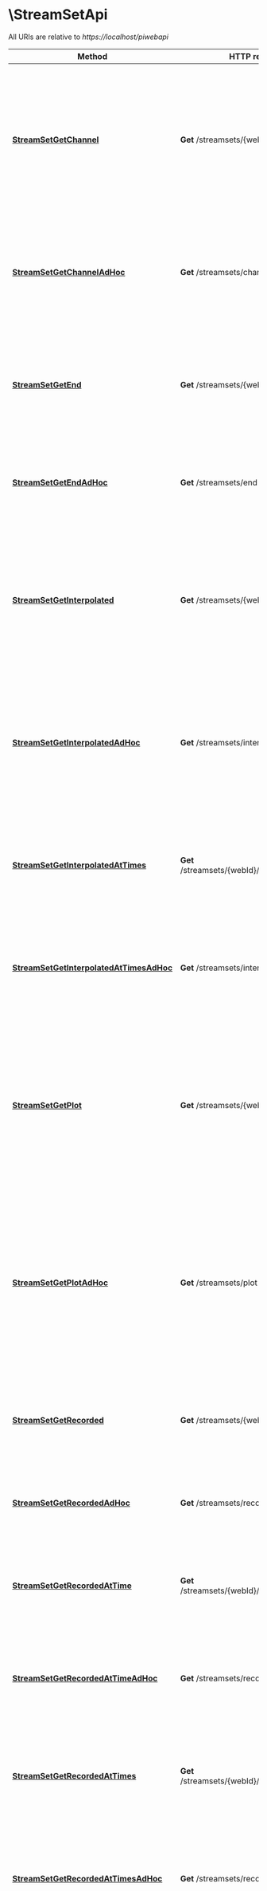 # \StreamSetApi

All URIs are relative to *https://localhost/piwebapi*

Method | HTTP request | Description
------------- | ------------- | -------------
[**StreamSetGetChannel**](StreamSetApi.md#StreamSetGetChannel) | **Get** /streamsets/{webId}/channel | Opens a channel that will send messages about any value changes for the attributes of an Element, Event Frame, or Attribute.
[**StreamSetGetChannelAdHoc**](StreamSetApi.md#StreamSetGetChannelAdHoc) | **Get** /streamsets/channel | Opens a channel that will send messages about any value changes for the specified streams.
[**StreamSetGetEnd**](StreamSetApi.md#StreamSetGetEnd) | **Get** /streamsets/{webId}/end | Returns End of stream values of the attributes for an Element, Event Frame or Attribute
[**StreamSetGetEndAdHoc**](StreamSetApi.md#StreamSetGetEndAdHoc) | **Get** /streamsets/end | Returns End Of Stream values for attributes of the specified streams
[**StreamSetGetInterpolated**](StreamSetApi.md#StreamSetGetInterpolated) | **Get** /streamsets/{webId}/interpolated | Returns interpolated values of attributes for an element, event frame or attribute over the specified time range at the specified sampling interval.
[**StreamSetGetInterpolatedAdHoc**](StreamSetApi.md#StreamSetGetInterpolatedAdHoc) | **Get** /streamsets/interpolated | Returns interpolated values of the specified streams over the specified time range at the specified sampling interval.
[**StreamSetGetInterpolatedAtTimes**](StreamSetApi.md#StreamSetGetInterpolatedAtTimes) | **Get** /streamsets/{webId}/interpolatedattimes | Returns interpolated values of attributes for an element, event frame or attribute at the specified times.
[**StreamSetGetInterpolatedAtTimesAdHoc**](StreamSetApi.md#StreamSetGetInterpolatedAtTimesAdHoc) | **Get** /streamsets/interpolatedattimes | Returns interpolated values of the specified streams at the specified times.
[**StreamSetGetPlot**](StreamSetApi.md#StreamSetGetPlot) | **Get** /streamsets/{webId}/plot | Returns values of attributes for an element, event frame or attribute over the specified time range suitable for plotting over the number of intervals (typically represents pixels).
[**StreamSetGetPlotAdHoc**](StreamSetApi.md#StreamSetGetPlotAdHoc) | **Get** /streamsets/plot | Returns values of attributes for the specified streams over the specified time range suitable for plotting over the number of intervals (typically represents pixels).
[**StreamSetGetRecorded**](StreamSetApi.md#StreamSetGetRecorded) | **Get** /streamsets/{webId}/recorded | Returns recorded values of the attributes for an element, event frame, or attribute.
[**StreamSetGetRecordedAdHoc**](StreamSetApi.md#StreamSetGetRecordedAdHoc) | **Get** /streamsets/recorded | Returns recorded values of the specified streams.
[**StreamSetGetRecordedAtTime**](StreamSetApi.md#StreamSetGetRecordedAtTime) | **Get** /streamsets/{webId}/recordedattime | Returns recorded values of the attributes for an element, event frame, or attribute.
[**StreamSetGetRecordedAtTimeAdHoc**](StreamSetApi.md#StreamSetGetRecordedAtTimeAdHoc) | **Get** /streamsets/recordedattime | Returns recorded values based on the passed time and retrieval mode.
[**StreamSetGetRecordedAtTimes**](StreamSetApi.md#StreamSetGetRecordedAtTimes) | **Get** /streamsets/{webId}/recordedattimes | Returns recorded values of attributes for an element, event frame or attribute at the specified times.
[**StreamSetGetRecordedAtTimesAdHoc**](StreamSetApi.md#StreamSetGetRecordedAtTimesAdHoc) | **Get** /streamsets/recordedattimes | Returns recorded values of the specified streams at the specified times.
[**StreamSetGetSummaries**](StreamSetApi.md#StreamSetGetSummaries) | **Get** /streamsets/{webId}/summary | Returns summary values of the attributes for an element, event frame or attribute.
[**StreamSetGetSummariesAdHoc**](StreamSetApi.md#StreamSetGetSummariesAdHoc) | **Get** /streamsets/summary | Returns summary values of the specified streams.
[**StreamSetGetValues**](StreamSetApi.md#StreamSetGetValues) | **Get** /streamsets/{webId}/value | Returns values of the attributes for an Element, Event Frame or Attribute at the specified time.
[**StreamSetGetValuesAdHoc**](StreamSetApi.md#StreamSetGetValuesAdHoc) | **Get** /streamsets/value | Returns values of the specified streams.
[**StreamSetUpdateValue**](StreamSetApi.md#StreamSetUpdateValue) | **Post** /streamsets/{webId}/value | Updates a single value for the specified streams.
[**StreamSetUpdateValueAdHoc**](StreamSetApi.md#StreamSetUpdateValueAdHoc) | **Post** /streamsets/value | Updates a single value for the specified streams.
[**StreamSetUpdateValues**](StreamSetApi.md#StreamSetUpdateValues) | **Post** /streamsets/{webId}/recorded | Updates multiple values for the specified streams.
[**StreamSetUpdateValuesAdHoc**](StreamSetApi.md#StreamSetUpdateValuesAdHoc) | **Post** /streamsets/recorded | Updates multiple values for the specified streams.


# **StreamSetGetChannel**
> StreamSetGetChannel(ctx, webId, optional)
Opens a channel that will send messages about any value changes for the attributes of an Element, Event Frame, or Attribute.

### Required Parameters

Name | Type | Description  | Notes
------------- | ------------- | ------------- | -------------
 **ctx** | **context.Context** | context for logging, tracing, authentication, etc.
  **webId** | **string**| The ID of an Element, Event Frame or Attribute, which is the base element or parent of all the stream attributes. | 
 **optional** | **map[string]interface{}** | optional parameters | nil if no parameters

### Optional Parameters
Optional parameters are passed through a map[string]interface{}.

Name | Type | Description  | Notes
------------- | ------------- | ------------- | -------------
 **webId** | **string**| The ID of an Element, Event Frame or Attribute, which is the base element or parent of all the stream attributes. | 
 **categoryName** | **string**| Specify that included attributes must have this category. The default is no category filter. | 
 **heartbeatRate** | **int32**| Specifies the maximum number of consecutive empty messages that can be elapsed with no new data updates from the PI System, after which the client receives an empty payload. It helps to check if the connection is still alive. Zero/negative values correspond to no heartbeat, and the default value is no heartbeat. | 
 **includeInitialValues** | **bool**| Specified if the channel should send a message with the current values of all the streams after the connection is opened. The default is &#39;false&#39;. | 
 **nameFilter** | **string**| The name query string used for filtering attributes. The default is no filter. | 
 **searchFullHierarchy** | **bool**| Specifies if the search should include attributes nested further than the immediate attributes of the searchRoot. The default is &#39;false&#39;. | 
 **showExcluded** | **bool**| Specified if the search should include attributes with the Excluded property set. The default is &#39;false&#39;. | 
 **showHidden** | **bool**| Specified if the search should include attributes with the Hidden property set. The default is &#39;false&#39;. | 
 **templateName** | **string**| Specify that included attributes must be members of this template. The default is no template filter. | 
 **webIdType** | **string**| Optional parameter. Used to specify the type of WebID. Useful for URL brevity and other special cases. Default is the value of the configuration item \&quot;WebIDType\&quot;. | 

### Return type

 (empty response body)

### Authorization

No authorization required

### HTTP request headers

 - **Content-Type**: Not defined
 - **Accept**: application/json, text/json, text/html, application/x-ms-application

[[Back to top]](#) [[Back to API list]](../README.md#documentation-for-api-endpoints) [[Back to Model list]](../README.md#documentation-for-models) [[Back to README]](../README.md)

# **StreamSetGetChannelAdHoc**
> StreamSetGetChannelAdHoc(ctx, webId, optional)
Opens a channel that will send messages about any value changes for the specified streams.

### Required Parameters

Name | Type | Description  | Notes
------------- | ------------- | ------------- | -------------
 **ctx** | **context.Context** | context for logging, tracing, authentication, etc.
  **webId** | [**[]string**](string.md)| The ID of a stream. Multiple streams may be specified with multiple instances of the parameter. | 
 **optional** | **map[string]interface{}** | optional parameters | nil if no parameters

### Optional Parameters
Optional parameters are passed through a map[string]interface{}.

Name | Type | Description  | Notes
------------- | ------------- | ------------- | -------------
 **webId** | [**[]string**](string.md)| The ID of a stream. Multiple streams may be specified with multiple instances of the parameter. | 
 **heartbeatRate** | **int32**| Specifies the maximum number of consecutive empty messages that can be elapsed with no new data updates from the PI System, after which the client receives an empty payload. It helps to check if the connection is still alive. Zero/negative values correspond to no heartbeat, and the default value is no heartbeat. | 
 **includeInitialValues** | **bool**| Specified if the channel should send a message with the current values of all the streams after the connection is opened. The default is &#39;false&#39;. | 
 **webIdType** | **string**| Optional parameter. Used to specify the type of WebID. Useful for URL brevity and other special cases. Default is the value of the configuration item \&quot;WebIDType\&quot;. | 

### Return type

 (empty response body)

### Authorization

No authorization required

### HTTP request headers

 - **Content-Type**: Not defined
 - **Accept**: application/json, text/json, text/html, application/x-ms-application

[[Back to top]](#) [[Back to API list]](../README.md#documentation-for-api-endpoints) [[Back to Model list]](../README.md#documentation-for-models) [[Back to README]](../README.md)

# **StreamSetGetEnd**
> ItemsStreamValue StreamSetGetEnd(ctx, webId, optional)
Returns End of stream values of the attributes for an Element, Event Frame or Attribute

Any time series value in the response that contains an 'Errors' property indicates PI Web API encountered a handled error during the transfer of the response stream.

### Required Parameters

Name | Type | Description  | Notes
------------- | ------------- | ------------- | -------------
 **ctx** | **context.Context** | context for logging, tracing, authentication, etc.
  **webId** | **string**| The ID of an Element, Event Frame or Attribute, which is the base element or parent of all the stream attributes. | 
 **optional** | **map[string]interface{}** | optional parameters | nil if no parameters

### Optional Parameters
Optional parameters are passed through a map[string]interface{}.

Name | Type | Description  | Notes
------------- | ------------- | ------------- | -------------
 **webId** | **string**| The ID of an Element, Event Frame or Attribute, which is the base element or parent of all the stream attributes. | 
 **categoryName** | **string**| Specify that included attributes must have this category. The default is no category filter. | 
 **nameFilter** | **string**| The name query string used for filtering attributes. The default is no filter. | 
 **searchFullHierarchy** | **bool**| Specifies if the search should include attributes nested further than the immediate attributes of the searchRoot. The default is &#39;false&#39;. | 
 **selectedFields** | **string**| List of fields to be returned in the response, separated by semicolons (;). If this parameter is not specified, all available fields will be returned. | 
 **showExcluded** | **bool**| Specified if the search should include attributes with the Excluded property set. The default is &#39;false&#39;. | 
 **showHidden** | **bool**| Specified if the search should include attributes with the Hidden property set. The default is &#39;false&#39;. | 
 **sortField** | **string**| The field or property of the object used to sort the returned collection. For better performance, by default no sorting is applied. &#39;Name&#39; is the only supported field by which to sort. | 
 **sortOrder** | **string**| The order that the returned collection is sorted. The default is &#39;Ascending&#39; | 
 **templateName** | **string**| Specify that included attributes must be members of this template. The default is no template filter. | 
 **webIdType** | **string**| Optional parameter. Used to specify the type of WebID. Useful for URL brevity and other special cases. Default is the value of the configuration item \&quot;WebIDType\&quot;. | 

### Return type

[**ItemsStreamValue**](Items[StreamValue].md)

### Authorization

No authorization required

### HTTP request headers

 - **Content-Type**: Not defined
 - **Accept**: application/json, text/json, text/html, application/x-ms-application

[[Back to top]](#) [[Back to API list]](../README.md#documentation-for-api-endpoints) [[Back to Model list]](../README.md#documentation-for-models) [[Back to README]](../README.md)

# **StreamSetGetEndAdHoc**
> ItemsStreamValues StreamSetGetEndAdHoc(ctx, webId, optional)
Returns End Of Stream values for attributes of the specified streams

Any time series value in the response that contains an 'Errors' property indicates PI Web API encountered a handled error during the transfer of the response stream.

### Required Parameters

Name | Type | Description  | Notes
------------- | ------------- | ------------- | -------------
 **ctx** | **context.Context** | context for logging, tracing, authentication, etc.
  **webId** | [**[]string**](string.md)| The ID of a stream. Multiple streams may be specified with multiple instances of the parameter. | 
 **optional** | **map[string]interface{}** | optional parameters | nil if no parameters

### Optional Parameters
Optional parameters are passed through a map[string]interface{}.

Name | Type | Description  | Notes
------------- | ------------- | ------------- | -------------
 **webId** | [**[]string**](string.md)| The ID of a stream. Multiple streams may be specified with multiple instances of the parameter. | 
 **selectedFields** | **string**| List of fields to be returned in the response, separated by semicolons (;). If this parameter is not specified, all available fields will be returned. | 
 **sortField** | **string**| The field or property of the object used to sort the returned collection. For better performance, by default no sorting is applied. &#39;Name&#39; is the only supported field by which to sort. | 
 **sortOrder** | **string**| The order that the returned collection is sorted. The default is &#39;Ascending&#39; | 
 **webIdType** | **string**| Optional parameter. Used to specify the type of WebID. Useful for URL brevity and other special cases. Default is the value of the configuration item \&quot;WebIDType\&quot;. | 

### Return type

[**ItemsStreamValues**](Items[StreamValues].md)

### Authorization

No authorization required

### HTTP request headers

 - **Content-Type**: Not defined
 - **Accept**: application/json, text/json, text/html, application/x-ms-application

[[Back to top]](#) [[Back to API list]](../README.md#documentation-for-api-endpoints) [[Back to Model list]](../README.md#documentation-for-models) [[Back to README]](../README.md)

# **StreamSetGetInterpolated**
> ItemsStreamValues StreamSetGetInterpolated(ctx, webId, optional)
Returns interpolated values of attributes for an element, event frame or attribute over the specified time range at the specified sampling interval.

Any time series value in the response that contains an 'Errors' property indicates PI Web API encountered a handled error during the transfer of the response stream.

### Required Parameters

Name | Type | Description  | Notes
------------- | ------------- | ------------- | -------------
 **ctx** | **context.Context** | context for logging, tracing, authentication, etc.
  **webId** | **string**| The ID of an element, event frame or attribute, which is the base element or parent of all the stream attributes. | 
 **optional** | **map[string]interface{}** | optional parameters | nil if no parameters

### Optional Parameters
Optional parameters are passed through a map[string]interface{}.

Name | Type | Description  | Notes
------------- | ------------- | ------------- | -------------
 **webId** | **string**| The ID of an element, event frame or attribute, which is the base element or parent of all the stream attributes. | 
 **categoryName** | **string**| Specify that included attributes must have this category. The default is no category filter. | 
 **endTime** | **string**| An optional end time. The default is &#39;*&#39; for element attributes and points. For event frame attributes, the default is the event frame&#39;s end time, or &#39;*&#39; if that is not set. Note that if endTime is earlier than startTime, the resulting values will be in time-descending order. | 
 **filterExpression** | **string**| An optional string containing a filter expression. Expression variables are relative to the data point. Use &#39;.&#39; to reference the containing attribute. If the attribute does not support filtering, the filter will be ignored. The default is no filtering. | 
 **includeFilteredValues** | **bool**| Specify &#39;true&#39; to indicate that values which fail the filter criteria are present in the returned data at the times where they occurred with a value set to a &#39;Filtered&#39; enumeration value with bad status. Repeated consecutive failures are omitted. | 
 **interval** | **string**| The sampling interval, in AFTimeSpan format. | 
 **nameFilter** | **string**| The name query string used for filtering attributes. The default is no filter. | 
 **searchFullHierarchy** | **bool**| Specifies if the search should include attributes nested further than the immediate attributes of the searchRoot. The default is &#39;false&#39;. | 
 **selectedFields** | **string**| List of fields to be returned in the response, separated by semicolons (;). If this parameter is not specified, all available fields will be returned. | 
 **showExcluded** | **bool**| Specified if the search should include attributes with the Excluded property set. The default is &#39;false&#39;. | 
 **showHidden** | **bool**| Specified if the search should include attributes with the Hidden property set. The default is &#39;false&#39;. | 
 **sortField** | **string**| The field or property of the object used to sort the returned collection. For better performance, by default no sorting is applied. &#39;Name&#39; is the only supported field by which to sort. | 
 **sortOrder** | **string**| The order that the returned collection is sorted. The default is &#39;Ascending&#39;. | 
 **startTime** | **string**| An optional start time. The default is &#39;*-1d&#39; for element attributes and points. For event frame attributes, the default is the event frame&#39;s start time, or &#39;*-1d&#39; if that is not set. | 
 **syncTime** | **string**| An optional start time anchor, in AFTime format. When specified, interpolated data retrieval will use the sync time as the origin for calculating the interval times. | 
 **syncTimeBoundaryType** | **string**| An optional string specifying the boundary type to use when applying a syncTime. The allowed values are &#39;Inside&#39; and &#39;Outside&#39;. The default is &#39;Inside&#39;. | 
 **templateName** | **string**| Specify that included attributes must be members of this template. The default is no template filter. | 
 **timeZone** | **string**| The time zone in which the time string will be interpreted. This parameter will be ignored if a time zone is specified in the time string. If no time zone is specified in either places, the PI Web API server time zone will be used. | 
 **webIdType** | **string**| Optional parameter. Used to specify the type of WebID. Useful for URL brevity and other special cases. Default is the value of the configuration item \&quot;WebIDType\&quot;. | 

### Return type

[**ItemsStreamValues**](Items[StreamValues].md)

### Authorization

No authorization required

### HTTP request headers

 - **Content-Type**: Not defined
 - **Accept**: application/json, text/json, text/html, application/x-ms-application

[[Back to top]](#) [[Back to API list]](../README.md#documentation-for-api-endpoints) [[Back to Model list]](../README.md#documentation-for-models) [[Back to README]](../README.md)

# **StreamSetGetInterpolatedAdHoc**
> ItemsStreamValues StreamSetGetInterpolatedAdHoc(ctx, webId, optional)
Returns interpolated values of the specified streams over the specified time range at the specified sampling interval.

Any time series value in the response that contains an 'Errors' property indicates PI Web API encountered a handled error during the transfer of the response stream.

### Required Parameters

Name | Type | Description  | Notes
------------- | ------------- | ------------- | -------------
 **ctx** | **context.Context** | context for logging, tracing, authentication, etc.
  **webId** | [**[]string**](string.md)| The ID of a stream. Multiple streams may be specified with multiple instances of the parameter. | 
 **optional** | **map[string]interface{}** | optional parameters | nil if no parameters

### Optional Parameters
Optional parameters are passed through a map[string]interface{}.

Name | Type | Description  | Notes
------------- | ------------- | ------------- | -------------
 **webId** | [**[]string**](string.md)| The ID of a stream. Multiple streams may be specified with multiple instances of the parameter. | 
 **endTime** | **string**| An optional end time. The default is &#39;*&#39;. Note that if endTime is earlier than startTime, the resulting values will be in time-descending order. | 
 **filterExpression** | **string**| An optional string containing a filter expression. Expression variables are relative to the data point. Use &#39;.&#39; to reference the containing attribute. If the attribute does not support filtering, the filter will be ignored. The default is no filtering. | 
 **includeFilteredValues** | **bool**| Specify &#39;true&#39; to indicate that values which fail the filter criteria are present in the returned data at the times where they occurred with a value set to a &#39;Filtered&#39; enumeration value with bad status. Repeated consecutive failures are omitted. | 
 **interval** | **string**| The sampling interval, in AFTimeSpan format. | 
 **selectedFields** | **string**| List of fields to be returned in the response, separated by semicolons (;). If this parameter is not specified, all available fields will be returned. | 
 **sortField** | **string**| The field or property of the object used to sort the returned collection. For better performance, by default no sorting is applied. &#39;Name&#39; is the only supported field by which to sort. | 
 **sortOrder** | **string**| The order that the returned collection is sorted. The default is &#39;Ascending&#39; | 
 **startTime** | **string**| An optional start time. The default is &#39;*-1d&#39;. | 
 **syncTime** | **string**| An optional start time anchor, in AFTime format. When specified, interpolated data retrieval will use the sync time as the origin for calculating the interval times. | 
 **syncTimeBoundaryType** | **string**| An optional string specifying the boundary type to use when applying a syncTime. The allowed values are &#39;Inside&#39; and &#39;Outside&#39;. The default is &#39;Inside&#39;. | 
 **timeZone** | **string**| The time zone in which the time string will be interpreted. This parameter will be ignored if a time zone is specified in the time string. If no time zone is specified in either places, the PI Web API server time zone will be used. | 
 **webIdType** | **string**| Optional parameter. Used to specify the type of WebID. Useful for URL brevity and other special cases. Default is the value of the configuration item \&quot;WebIDType\&quot;. | 

### Return type

[**ItemsStreamValues**](Items[StreamValues].md)

### Authorization

No authorization required

### HTTP request headers

 - **Content-Type**: Not defined
 - **Accept**: application/json, text/json, text/html, application/x-ms-application

[[Back to top]](#) [[Back to API list]](../README.md#documentation-for-api-endpoints) [[Back to Model list]](../README.md#documentation-for-models) [[Back to README]](../README.md)

# **StreamSetGetInterpolatedAtTimes**
> ItemsStreamValues StreamSetGetInterpolatedAtTimes(ctx, webId, time, optional)
Returns interpolated values of attributes for an element, event frame or attribute at the specified times.

Any time series value in the response that contains an 'Errors' property indicates PI Web API encountered a handled error during the transfer of the response stream.

### Required Parameters

Name | Type | Description  | Notes
------------- | ------------- | ------------- | -------------
 **ctx** | **context.Context** | context for logging, tracing, authentication, etc.
  **webId** | **string**| The ID of an element, event frame or attribute, which is the base element or parent of all the stream attributes. | 
  **time** | [**[]string**](string.md)| The timestamp at which to retrieve a interpolated value. Multiple timestamps may be specified with multiple instances of the parameter. | 
 **optional** | **map[string]interface{}** | optional parameters | nil if no parameters

### Optional Parameters
Optional parameters are passed through a map[string]interface{}.

Name | Type | Description  | Notes
------------- | ------------- | ------------- | -------------
 **webId** | **string**| The ID of an element, event frame or attribute, which is the base element or parent of all the stream attributes. | 
 **time** | [**[]string**](string.md)| The timestamp at which to retrieve a interpolated value. Multiple timestamps may be specified with multiple instances of the parameter. | 
 **categoryName** | **string**| Specify that included attributes must have this category. The default is no category filter. | 
 **filterExpression** | **string**| An optional string containing a filter expression. Expression variables are relative to the data point. Use &#39;.&#39; to reference the containing attribute. If the attribute does not support filtering, the filter will be ignored. The default is no filtering. | 
 **includeFilteredValues** | **bool**| Specify &#39;true&#39; to indicate that values which fail the filter criteria are present in the returned data at the times where they occurred with a value set to a &#39;Filtered&#39; enumeration value with bad status. Repeated consecutive failures are omitted. | 
 **nameFilter** | **string**| The name query string used for filtering attributes. The default is no filter. | 
 **searchFullHierarchy** | **bool**| Specifies if the search should include attributes nested further than the immediate attributes of the searchRoot. The default is &#39;false&#39;. | 
 **selectedFields** | **string**| List of fields to be returned in the response, separated by semicolons (;). If this parameter is not specified, all available fields will be returned. | 
 **showExcluded** | **bool**| Specified if the search should include attributes with the Excluded property set. The default is &#39;false&#39;. | 
 **showHidden** | **bool**| Specified if the search should include attributes with the Hidden property set. The default is &#39;false&#39;. | 
 **sortOrder** | **string**| The order that the returned collection is sorted. The default is &#39;Ascending&#39;. | 
 **templateName** | **string**| Specify that included attributes must be members of this template. The default is no template filter. | 
 **timeZone** | **string**| The time zone in which the time string will be interpreted. This parameter will be ignored if a time zone is specified in the time string. If no time zone is specified in either places, the PI Web API server time zone will be used. | 
 **webIdType** | **string**| Optional parameter. Used to specify the type of WebID. Useful for URL brevity and other special cases. Default is the value of the configuration item \&quot;WebIDType\&quot;. | 

### Return type

[**ItemsStreamValues**](Items[StreamValues].md)

### Authorization

No authorization required

### HTTP request headers

 - **Content-Type**: Not defined
 - **Accept**: application/json, text/json, text/html, application/x-ms-application

[[Back to top]](#) [[Back to API list]](../README.md#documentation-for-api-endpoints) [[Back to Model list]](../README.md#documentation-for-models) [[Back to README]](../README.md)

# **StreamSetGetInterpolatedAtTimesAdHoc**
> ItemsStreamValues StreamSetGetInterpolatedAtTimesAdHoc(ctx, time, webId, optional)
Returns interpolated values of the specified streams at the specified times.

Any time series value in the response that contains an 'Errors' property indicates PI Web API encountered a handled error during the transfer of the response stream.

### Required Parameters

Name | Type | Description  | Notes
------------- | ------------- | ------------- | -------------
 **ctx** | **context.Context** | context for logging, tracing, authentication, etc.
  **time** | [**[]string**](string.md)| The timestamp at which to retrieve a interpolated value. Multiple timestamps may be specified with multiple instances of the parameter. | 
  **webId** | [**[]string**](string.md)| The ID of a stream. Multiple streams may be specified with multiple instances of the parameter. | 
 **optional** | **map[string]interface{}** | optional parameters | nil if no parameters

### Optional Parameters
Optional parameters are passed through a map[string]interface{}.

Name | Type | Description  | Notes
------------- | ------------- | ------------- | -------------
 **time** | [**[]string**](string.md)| The timestamp at which to retrieve a interpolated value. Multiple timestamps may be specified with multiple instances of the parameter. | 
 **webId** | [**[]string**](string.md)| The ID of a stream. Multiple streams may be specified with multiple instances of the parameter. | 
 **filterExpression** | **string**| An optional string containing a filter expression. Expression variables are relative to the data point. Use &#39;.&#39; to reference the containing attribute. If the attribute does not support filtering, the filter will be ignored. The default is no filtering. | 
 **includeFilteredValues** | **bool**| Specify &#39;true&#39; to indicate that values which fail the filter criteria are present in the returned data at the times where they occurred with a value set to a &#39;Filtered&#39; enumeration value with bad status. Repeated consecutive failures are omitted. | 
 **selectedFields** | **string**| List of fields to be returned in the response, separated by semicolons (;). If this parameter is not specified, all available fields will be returned. | 
 **sortOrder** | **string**| The order that the returned collection is sorted. The default is &#39;Ascending&#39;. | 
 **timeZone** | **string**| The time zone in which the time string will be interpreted. This parameter will be ignored if a time zone is specified in the time string. If no time zone is specified in either places, the PI Web API server time zone will be used. | 
 **webIdType** | **string**| Optional parameter. Used to specify the type of WebID. Useful for URL brevity and other special cases. Default is the value of the configuration item \&quot;WebIDType\&quot;. | 

### Return type

[**ItemsStreamValues**](Items[StreamValues].md)

### Authorization

No authorization required

### HTTP request headers

 - **Content-Type**: Not defined
 - **Accept**: application/json, text/json, text/html, application/x-ms-application

[[Back to top]](#) [[Back to API list]](../README.md#documentation-for-api-endpoints) [[Back to Model list]](../README.md#documentation-for-models) [[Back to README]](../README.md)

# **StreamSetGetPlot**
> ItemsStreamValues StreamSetGetPlot(ctx, webId, optional)
Returns values of attributes for an element, event frame or attribute over the specified time range suitable for plotting over the number of intervals (typically represents pixels).

For each interval, the data available is examined and significant values are returned. Each interval can produce up to 5 values if they are unique, the first value in the interval, the last value, the highest value, the lowest value and at most one exceptional point (bad status or digital state). Any time series value in the response that contains an 'Errors' property indicates PI Web API encountered a handled error during the transfer of the response stream.

### Required Parameters

Name | Type | Description  | Notes
------------- | ------------- | ------------- | -------------
 **ctx** | **context.Context** | context for logging, tracing, authentication, etc.
  **webId** | **string**| The ID of an element, event frame or attribute, which is the base element or parent of all the stream attributes. | 
 **optional** | **map[string]interface{}** | optional parameters | nil if no parameters

### Optional Parameters
Optional parameters are passed through a map[string]interface{}.

Name | Type | Description  | Notes
------------- | ------------- | ------------- | -------------
 **webId** | **string**| The ID of an element, event frame or attribute, which is the base element or parent of all the stream attributes. | 
 **categoryName** | **string**| Specify that included attributes must have this category. The default is no category filter. | 
 **endTime** | **string**| An optional end time. The default is &#39;*&#39; for element attributes and points. For event frame attributes, the default is the event frame&#39;s end time, or &#39;*&#39; if that is not set. Note that if endTime is earlier than startTime, the resulting values will be in time-descending order. | 
 **intervals** | **int32**| The number of intervals to plot over. Typically, this would be the number of horizontal pixels in the trend. The default is &#39;24&#39;. For each interval, the data available is examined and significant values are returned. Each interval can produce up to 5 values if they are unique, the first value in the interval, the last value, the highest value, the lowest value and at most one exceptional point (bad status or digital state). | 
 **nameFilter** | **string**| The name query string used for filtering attributes. The default is no filter. | 
 **searchFullHierarchy** | **bool**| Specifies if the search should include attributes nested further than the immediate attributes of the searchRoot. The default is &#39;false&#39;. | 
 **selectedFields** | **string**| List of fields to be returned in the response, separated by semicolons (;). If this parameter is not specified, all available fields will be returned. | 
 **showExcluded** | **bool**| Specified if the search should include attributes with the Excluded property set. The default is &#39;false&#39;. | 
 **showHidden** | **bool**| Specified if the search should include attributes with the Hidden property set. The default is &#39;false&#39;. | 
 **sortField** | **string**| The field or property of the object used to sort the returned collection. For better performance, by default no sorting is applied. &#39;Name&#39; is the only supported field by which to sort. | 
 **sortOrder** | **string**| The order that the returned collection is sorted. The default is &#39;Ascending&#39; | 
 **startTime** | **string**| An optional start time. The default is &#39;*-1d&#39; for element attributes and points. For event frame attributes, the default is the event frame&#39;s start time, or &#39;*-1d&#39; if that is not set. | 
 **templateName** | **string**| Specify that included attributes must be members of this template. The default is no template filter. | 
 **timeZone** | **string**| The time zone in which the time string will be interpreted. This parameter will be ignored if a time zone is specified in the time string. If no time zone is specified in either places, the PI Web API server time zone will be used. | 
 **webIdType** | **string**| Optional parameter. Used to specify the type of WebID. Useful for URL brevity and other special cases. Default is the value of the configuration item \&quot;WebIDType\&quot;. | 

### Return type

[**ItemsStreamValues**](Items[StreamValues].md)

### Authorization

No authorization required

### HTTP request headers

 - **Content-Type**: Not defined
 - **Accept**: application/json, text/json, text/html, application/x-ms-application

[[Back to top]](#) [[Back to API list]](../README.md#documentation-for-api-endpoints) [[Back to Model list]](../README.md#documentation-for-models) [[Back to README]](../README.md)

# **StreamSetGetPlotAdHoc**
> ItemsStreamValues StreamSetGetPlotAdHoc(ctx, webId, optional)
Returns values of attributes for the specified streams over the specified time range suitable for plotting over the number of intervals (typically represents pixels).

For each interval, the data available is examined and significant values are returned. Each interval can produce up to 5 values if they are unique, the first value in the interval, the last value, the highest value, the lowest value and at most one exceptional point (bad status or digital state). Any time series value in the response that contains an 'Errors' property indicates PI Web API encountered a handled error during the transfer of the response stream.

### Required Parameters

Name | Type | Description  | Notes
------------- | ------------- | ------------- | -------------
 **ctx** | **context.Context** | context for logging, tracing, authentication, etc.
  **webId** | [**[]string**](string.md)| The ID of a stream. Multiple streams may be specified with multiple instances of the parameter. | 
 **optional** | **map[string]interface{}** | optional parameters | nil if no parameters

### Optional Parameters
Optional parameters are passed through a map[string]interface{}.

Name | Type | Description  | Notes
------------- | ------------- | ------------- | -------------
 **webId** | [**[]string**](string.md)| The ID of a stream. Multiple streams may be specified with multiple instances of the parameter. | 
 **endTime** | **string**| An optional end time. The default is &#39;*&#39;. Note that if endTime is earlier than startTime, the resulting values will be in time-descending order. | 
 **intervals** | **int32**| The number of intervals to plot over. Typically, this would be the number of horizontal pixels in the trend. The default is &#39;24&#39;. For each interval, the data available is examined and significant values are returned. Each interval can produce up to 5 values if they are unique, the first value in the interval, the last value, the highest value, the lowest value and at most one exceptional point (bad status or digital state). | 
 **selectedFields** | **string**| List of fields to be returned in the response, separated by semicolons (;). If this parameter is not specified, all available fields will be returned. | 
 **sortField** | **string**| The field or property of the object used to sort the returned collection. For better performance, by default no sorting is applied. &#39;Name&#39; is the only supported field by which to sort. | 
 **sortOrder** | **string**| The order that the returned collection is sorted. The default is &#39;Ascending&#39; | 
 **startTime** | **string**| An optional start time. The default is &#39;*-1d&#39;. | 
 **timeZone** | **string**| The time zone in which the time string will be interpreted. This parameter will be ignored if a time zone is specified in the time string. If no time zone is specified in either places, the PI Web API server time zone will be used. | 
 **webIdType** | **string**| Optional parameter. Used to specify the type of WebID. Useful for URL brevity and other special cases. Default is the value of the configuration item \&quot;WebIDType\&quot;. | 

### Return type

[**ItemsStreamValues**](Items[StreamValues].md)

### Authorization

No authorization required

### HTTP request headers

 - **Content-Type**: Not defined
 - **Accept**: application/json, text/json, text/html, application/x-ms-application

[[Back to top]](#) [[Back to API list]](../README.md#documentation-for-api-endpoints) [[Back to Model list]](../README.md#documentation-for-models) [[Back to README]](../README.md)

# **StreamSetGetRecorded**
> ItemsStreamValues StreamSetGetRecorded(ctx, webId, optional)
Returns recorded values of the attributes for an element, event frame, or attribute.

Any time series value in the response that contains an 'Errors' property indicates PI Web API encountered a handled error during the transfer of the response stream.

### Required Parameters

Name | Type | Description  | Notes
------------- | ------------- | ------------- | -------------
 **ctx** | **context.Context** | context for logging, tracing, authentication, etc.
  **webId** | **string**| The ID of an element, event frame or attribute, which is the base element or parent of all the stream attributes. | 
 **optional** | **map[string]interface{}** | optional parameters | nil if no parameters

### Optional Parameters
Optional parameters are passed through a map[string]interface{}.

Name | Type | Description  | Notes
------------- | ------------- | ------------- | -------------
 **webId** | **string**| The ID of an element, event frame or attribute, which is the base element or parent of all the stream attributes. | 
 **boundaryType** | **string**| An optional value that determines how the times and values of the returned end points are determined. The default is &#39;Inside&#39;. | 
 **categoryName** | **string**| Specify that included attributes must have this category. The default is no category filter. | 
 **endTime** | **string**| An optional end time. The default is &#39;*&#39; for element attributes and points. For event frame attributes, the default is the event frame&#39;s end time, or &#39;*&#39; if that is not set. Note that if endTime is earlier than startTime, the resulting values will be in time-descending order. | 
 **filterExpression** | **string**| An optional string containing a filter expression. Expression variables are relative to the data point. Use &#39;.&#39; to reference the containing attribute. The default is no filtering. | 
 **includeFilteredValues** | **bool**| Specify &#39;true&#39; to indicate that values which fail the filter criteria are present in the returned data at the times where they occurred with a value set to a &#39;Filtered&#39; enumeration value with bad status. Repeated consecutive failures are omitted. | 
 **maxCount** | **int32**| The maximum number of values to be returned. The default is 1000. | 
 **nameFilter** | **string**| The name query string used for filtering attributes. The default is no filter. | 
 **searchFullHierarchy** | **bool**| Specifies if the search should include attributes nested further than the immediate attributes of the searchRoot. The default is &#39;false&#39;. | 
 **selectedFields** | **string**| List of fields to be returned in the response, separated by semicolons (;). If this parameter is not specified, all available fields will be returned. | 
 **showExcluded** | **bool**| Specified if the search should include attributes with the Excluded property set. The default is &#39;false&#39;. | 
 **showHidden** | **bool**| Specified if the search should include attributes with the Hidden property set. The default is &#39;false&#39;. | 
 **sortField** | **string**| The field or property of the object used to sort the returned collection. For better performance, by default no sorting is applied. &#39;Name&#39; is the only supported field by which to sort. | 
 **sortOrder** | **string**| The order that the returned collection is sorted. The default is &#39;Ascending&#39; | 
 **startTime** | **string**| An optional start time. The default is &#39;*-1d&#39; for element attributes and points. For event frame attributes, the default is the event frame&#39;s start time, or &#39;*-1d&#39; if that is not set. | 
 **templateName** | **string**| Specify that included attributes must be members of this template. The default is no template filter. | 
 **timeZone** | **string**| The time zone in which the time string will be interpreted. This parameter will be ignored if a time zone is specified in the time string. If no time zone is specified in either places, the PI Web API server time zone will be used. | 
 **webIdType** | **string**| Optional parameter. Used to specify the type of WebID. Useful for URL brevity and other special cases. Default is the value of the configuration item \&quot;WebIDType\&quot;. | 

### Return type

[**ItemsStreamValues**](Items[StreamValues].md)

### Authorization

No authorization required

### HTTP request headers

 - **Content-Type**: Not defined
 - **Accept**: application/json, text/json, text/html, application/x-ms-application

[[Back to top]](#) [[Back to API list]](../README.md#documentation-for-api-endpoints) [[Back to Model list]](../README.md#documentation-for-models) [[Back to README]](../README.md)

# **StreamSetGetRecordedAdHoc**
> ItemsStreamValues StreamSetGetRecordedAdHoc(ctx, webId, optional)
Returns recorded values of the specified streams.

Any time series value in the response that contains an 'Errors' property indicates PI Web API encountered a handled error during the transfer of the response stream.

### Required Parameters

Name | Type | Description  | Notes
------------- | ------------- | ------------- | -------------
 **ctx** | **context.Context** | context for logging, tracing, authentication, etc.
  **webId** | [**[]string**](string.md)| The ID of a stream. Multiple streams may be specified with multiple instances of the parameter. | 
 **optional** | **map[string]interface{}** | optional parameters | nil if no parameters

### Optional Parameters
Optional parameters are passed through a map[string]interface{}.

Name | Type | Description  | Notes
------------- | ------------- | ------------- | -------------
 **webId** | [**[]string**](string.md)| The ID of a stream. Multiple streams may be specified with multiple instances of the parameter. | 
 **boundaryType** | **string**| An optional value that determines how the times and values of the returned end points are determined. The default is &#39;Inside&#39;. | 
 **endTime** | **string**| An optional end time. The default is &#39;*&#39;. Note that if endTime is earlier than startTime, the resulting values will be in time-descending order. | 
 **filterExpression** | **string**| An optional string containing a filter expression. Expression variables are relative to the data point. Use &#39;.&#39; to reference the containing attribute. The default is no filtering. | 
 **includeFilteredValues** | **bool**| Specify &#39;true&#39; to indicate that values which fail the filter criteria are present in the returned data at the times where they occurred with a value set to a &#39;Filtered&#39; enumeration value with bad status. Repeated consecutive failures are omitted. | 
 **maxCount** | **int32**| The maximum number of values to be returned. The default is 1000. | 
 **selectedFields** | **string**| List of fields to be returned in the response, separated by semicolons (;). If this parameter is not specified, all available fields will be returned. | 
 **sortField** | **string**| The field or property of the object used to sort the returned collection. For better performance, by default no sorting is applied. &#39;Name&#39; is the only supported field by which to sort. | 
 **sortOrder** | **string**| The order that the returned collection is sorted. The default is &#39;Ascending&#39; | 
 **startTime** | **string**| An optional start time. The default is &#39;*-1d&#39;. | 
 **timeZone** | **string**| The time zone in which the time string will be interpreted. This parameter will be ignored if a time zone is specified in the time string. If no time zone is specified in either places, the PI Web API server time zone will be used. | 
 **webIdType** | **string**| Optional parameter. Used to specify the type of WebID. Useful for URL brevity and other special cases. Default is the value of the configuration item \&quot;WebIDType\&quot;. | 

### Return type

[**ItemsStreamValues**](Items[StreamValues].md)

### Authorization

No authorization required

### HTTP request headers

 - **Content-Type**: Not defined
 - **Accept**: application/json, text/json, text/html, application/x-ms-application

[[Back to top]](#) [[Back to API list]](../README.md#documentation-for-api-endpoints) [[Back to Model list]](../README.md#documentation-for-models) [[Back to README]](../README.md)

# **StreamSetGetRecordedAtTime**
> ItemsStreamValue StreamSetGetRecordedAtTime(ctx, webId, time, optional)
Returns recorded values of the attributes for an element, event frame, or attribute.

Any time series value in the response that contains an 'Errors' property indicates PI Web API encountered a handled error during the transfer of the response stream.

### Required Parameters

Name | Type | Description  | Notes
------------- | ------------- | ------------- | -------------
 **ctx** | **context.Context** | context for logging, tracing, authentication, etc.
  **webId** | **string**| The ID of an element, event frame or attribute, which is the base element or parent of all the stream attributes. | 
  **time** | **string**| The timestamp at which the values are desired. | 
 **optional** | **map[string]interface{}** | optional parameters | nil if no parameters

### Optional Parameters
Optional parameters are passed through a map[string]interface{}.

Name | Type | Description  | Notes
------------- | ------------- | ------------- | -------------
 **webId** | **string**| The ID of an element, event frame or attribute, which is the base element or parent of all the stream attributes. | 
 **time** | **string**| The timestamp at which the values are desired. | 
 **categoryName** | **string**| Specify that included attributes must have this category. The default is no category filter. | 
 **nameFilter** | **string**| The name query string used for filtering attributes. The default is no filter. | 
 **retrievalMode** | **string**| An optional value that determines the values to return when values don&#39;t exist at the exact time specified. The default is &#39;Auto&#39;. | 
 **searchFullHierarchy** | **bool**| Specifies if the search should include attributes nested further than the immediate attributes of the searchRoot. The default is &#39;false&#39;. | 
 **selectedFields** | **string**| List of fields to be returned in the response, separated by semicolons (;). If this parameter is not specified, all available fields will be returned. | 
 **showExcluded** | **bool**| Specified if the search should include attributes with the Excluded property set. The default is &#39;false&#39;. | 
 **showHidden** | **bool**| Specified if the search should include attributes with the Hidden property set. The default is &#39;false&#39;. | 
 **templateName** | **string**| Specify that included attributes must be members of this template. The default is no template filter. | 
 **timeZone** | **string**| The time zone in which the time string will be interpreted. This parameter will be ignored if a time zone is specified in the time string. If no time zone is specified in either places, the PI Web API server time zone will be used. | 
 **webIdType** | **string**| Optional parameter. Used to specify the type of WebID. Useful for URL brevity and other special cases. Default is the value of the configuration item \&quot;WebIDType\&quot;. | 

### Return type

[**ItemsStreamValue**](Items[StreamValue].md)

### Authorization

No authorization required

### HTTP request headers

 - **Content-Type**: Not defined
 - **Accept**: application/json, text/json, text/html, application/x-ms-application

[[Back to top]](#) [[Back to API list]](../README.md#documentation-for-api-endpoints) [[Back to Model list]](../README.md#documentation-for-models) [[Back to README]](../README.md)

# **StreamSetGetRecordedAtTimeAdHoc**
> ItemsStreamValue StreamSetGetRecordedAtTimeAdHoc(ctx, time, webId, optional)
Returns recorded values based on the passed time and retrieval mode.

Any time series value in the response that contains an 'Errors' property indicates PI Web API encountered a handled error during the transfer of the response stream.

### Required Parameters

Name | Type | Description  | Notes
------------- | ------------- | ------------- | -------------
 **ctx** | **context.Context** | context for logging, tracing, authentication, etc.
  **time** | **string**| The timestamp at which the values are desired. | 
  **webId** | [**[]string**](string.md)| The ID of a stream. Multiple streams may be specified with multiple instances of the parameter. | 
 **optional** | **map[string]interface{}** | optional parameters | nil if no parameters

### Optional Parameters
Optional parameters are passed through a map[string]interface{}.

Name | Type | Description  | Notes
------------- | ------------- | ------------- | -------------
 **time** | **string**| The timestamp at which the values are desired. | 
 **webId** | [**[]string**](string.md)| The ID of a stream. Multiple streams may be specified with multiple instances of the parameter. | 
 **retrievalMode** | **string**| An optional value that determines the values to return when values don&#39;t exist at the exact time specified. The default is &#39;Auto&#39;. | 
 **selectedFields** | **string**| List of fields to be returned in the response, separated by semicolons (;). If this parameter is not specified, all available fields will be returned. | 
 **timeZone** | **string**| The time zone in which the time string will be interpreted. This parameter will be ignored if a time zone is specified in the time string. If no time zone is specified in either places, the PI Web API server time zone will be used. | 
 **webIdType** | **string**| Optional parameter. Used to specify the type of WebID. Useful for URL brevity and other special cases. Default is the value of the configuration item \&quot;WebIDType\&quot;. | 

### Return type

[**ItemsStreamValue**](Items[StreamValue].md)

### Authorization

No authorization required

### HTTP request headers

 - **Content-Type**: Not defined
 - **Accept**: application/json, text/json, text/html, application/x-ms-application

[[Back to top]](#) [[Back to API list]](../README.md#documentation-for-api-endpoints) [[Back to Model list]](../README.md#documentation-for-models) [[Back to README]](../README.md)

# **StreamSetGetRecordedAtTimes**
> ItemsStreamValues StreamSetGetRecordedAtTimes(ctx, webId, time, optional)
Returns recorded values of attributes for an element, event frame or attribute at the specified times.

Any time series value in the response that contains an 'Errors' property indicates PI Web API encountered a handled error during the transfer of the response stream.

### Required Parameters

Name | Type | Description  | Notes
------------- | ------------- | ------------- | -------------
 **ctx** | **context.Context** | context for logging, tracing, authentication, etc.
  **webId** | **string**| The ID of an element, event frame or attribute, which is the base element or parent of all the stream attributes. | 
  **time** | [**[]string**](string.md)| The timestamp at which to retrieve a recorded value. Multiple timestamps may be specified with multiple instances of the parameter. | 
 **optional** | **map[string]interface{}** | optional parameters | nil if no parameters

### Optional Parameters
Optional parameters are passed through a map[string]interface{}.

Name | Type | Description  | Notes
------------- | ------------- | ------------- | -------------
 **webId** | **string**| The ID of an element, event frame or attribute, which is the base element or parent of all the stream attributes. | 
 **time** | [**[]string**](string.md)| The timestamp at which to retrieve a recorded value. Multiple timestamps may be specified with multiple instances of the parameter. | 
 **categoryName** | **string**| Specify that included attributes must have this category. The default is no category filter. | 
 **nameFilter** | **string**| The name query string used for filtering attributes. The default is no filter. | 
 **retrievalMode** | **string**| An optional value that determines the values to return when values don&#39;t exist at the exact time specified. The default is &#39;Auto&#39;. | 
 **searchFullHierarchy** | **bool**| Specifies if the search should include attributes nested further than the immediate attributes of the searchRoot. The default is &#39;false&#39;. | 
 **selectedFields** | **string**| List of fields to be returned in the response, separated by semicolons (;). If this parameter is not specified, all available fields will be returned. | 
 **showExcluded** | **bool**| Specified if the search should include attributes with the Excluded property set. The default is &#39;false&#39;. | 
 **showHidden** | **bool**| Specified if the search should include attributes with the Hidden property set. The default is &#39;false&#39;. | 
 **sortOrder** | **string**| The order that the returned collection is sorted. The default is &#39;Ascending&#39;. | 
 **templateName** | **string**| Specify that included attributes must be members of this template. The default is no template filter. | 
 **timeZone** | **string**| The time zone in which the time string will be interpreted. This parameter will be ignored if a time zone is specified in the time string. If no time zone is specified in either places, the PI Web API server time zone will be used. | 
 **webIdType** | **string**| Optional parameter. Used to specify the type of WebID. Useful for URL brevity and other special cases. Default is the value of the configuration item \&quot;WebIDType\&quot;. | 

### Return type

[**ItemsStreamValues**](Items[StreamValues].md)

### Authorization

No authorization required

### HTTP request headers

 - **Content-Type**: Not defined
 - **Accept**: application/json, text/json, text/html, application/x-ms-application

[[Back to top]](#) [[Back to API list]](../README.md#documentation-for-api-endpoints) [[Back to Model list]](../README.md#documentation-for-models) [[Back to README]](../README.md)

# **StreamSetGetRecordedAtTimesAdHoc**
> ItemsStreamValues StreamSetGetRecordedAtTimesAdHoc(ctx, time, webId, optional)
Returns recorded values of the specified streams at the specified times.

Any time series value in the response that contains an 'Errors' property indicates PI Web API encountered a handled error during the transfer of the response stream.

### Required Parameters

Name | Type | Description  | Notes
------------- | ------------- | ------------- | -------------
 **ctx** | **context.Context** | context for logging, tracing, authentication, etc.
  **time** | [**[]string**](string.md)| The timestamp at which to retrieve a recorded value. Multiple timestamps may be specified with multiple instances of the parameter. | 
  **webId** | [**[]string**](string.md)| The ID of a stream. Multiple streams may be specified with multiple instances of the parameter. | 
 **optional** | **map[string]interface{}** | optional parameters | nil if no parameters

### Optional Parameters
Optional parameters are passed through a map[string]interface{}.

Name | Type | Description  | Notes
------------- | ------------- | ------------- | -------------
 **time** | [**[]string**](string.md)| The timestamp at which to retrieve a recorded value. Multiple timestamps may be specified with multiple instances of the parameter. | 
 **webId** | [**[]string**](string.md)| The ID of a stream. Multiple streams may be specified with multiple instances of the parameter. | 
 **retrievalMode** | **string**| An optional value that determines the values to return when values don&#39;t exist at the exact time specified. The default is &#39;Auto&#39;. | 
 **selectedFields** | **string**| List of fields to be returned in the response, separated by semicolons (;). If this parameter is not specified, all available fields will be returned. | 
 **sortOrder** | **string**| The order that the returned collection is sorted. The default is &#39;Ascending&#39;. | 
 **timeZone** | **string**| The time zone in which the time string will be interpreted. This parameter will be ignored if a time zone is specified in the time string. If no time zone is specified in either places, the PI Web API server time zone will be used. | 
 **webIdType** | **string**| Optional parameter. Used to specify the type of WebID. Useful for URL brevity and other special cases. Default is the value of the configuration item \&quot;WebIDType\&quot;. | 

### Return type

[**ItemsStreamValues**](Items[StreamValues].md)

### Authorization

No authorization required

### HTTP request headers

 - **Content-Type**: Not defined
 - **Accept**: application/json, text/json, text/html, application/x-ms-application

[[Back to top]](#) [[Back to API list]](../README.md#documentation-for-api-endpoints) [[Back to Model list]](../README.md#documentation-for-models) [[Back to README]](../README.md)

# **StreamSetGetSummaries**
> ItemsStreamSummaries StreamSetGetSummaries(ctx, webId, optional)
Returns summary values of the attributes for an element, event frame or attribute.

Any time series value in the response that contains an 'Errors' property indicates PI Web API encountered a handled error during the transfer of the response stream.

### Required Parameters

Name | Type | Description  | Notes
------------- | ------------- | ------------- | -------------
 **ctx** | **context.Context** | context for logging, tracing, authentication, etc.
  **webId** | **string**| The ID of an element, event frame or attribute, which is the base element or parent of all the stream attributes. | 
 **optional** | **map[string]interface{}** | optional parameters | nil if no parameters

### Optional Parameters
Optional parameters are passed through a map[string]interface{}.

Name | Type | Description  | Notes
------------- | ------------- | ------------- | -------------
 **webId** | **string**| The ID of an element, event frame or attribute, which is the base element or parent of all the stream attributes. | 
 **calculationBasis** | **string**| Specifies the method of evaluating the data over the time range. The default is &#39;TimeWeighted&#39;. | 
 **categoryName** | **string**| Specify that included attributes must have this category. The default is no category filter. | 
 **endTime** | **string**| An optional end time. The default is &#39;*&#39; for element attributes and points. For event frame attributes, the default is the event frame&#39;s end time, or &#39;*&#39; if that is not set. Note that if endTime is earlier than startTime, the resulting values will be in time-descending order. | 
 **filterExpression** | **string**| A string containing a filter expression. Expression variables are relative to the attribute. Use &#39;.&#39; to reference the containing attribute. The default is no filtering. | 
 **nameFilter** | **string**| The name query string used for filtering attributes. The default is no filter. | 
 **sampleInterval** | **string**| A time span specifies how often the filter expression is evaluated when computing the summary for an interval, if the sampleType is &#39;Interval&#39;. | 
 **sampleType** | **string**| A flag which specifies one or more summaries to compute for each interval over the time range. The default is &#39;ExpressionRecordedValues&#39;. | 
 **searchFullHierarchy** | **bool**| Specifies if the search should include attributes nested further than the immediate attributes of the searchRoot. The default is &#39;false&#39;. | 
 **selectedFields** | **string**| List of fields to be returned in the response, separated by semicolons (;). If this parameter is not specified, all available fields will be returned. | 
 **showExcluded** | **bool**| Specified if the search should include attributes with the Excluded property set. The default is &#39;false&#39;. | 
 **showHidden** | **bool**| Specified if the search should include attributes with the Hidden property set. The default is &#39;false&#39;. | 
 **startTime** | **string**| An optional start time. The default is &#39;*-1d&#39; for element attributes and points. For event frame attributes, the default is the event frame&#39;s start time, or &#39;*-1d&#39; if that is not set. | 
 **summaryDuration** | **string**| The duration of each summary interval. | 
 **summaryType** | [**[]string**](string.md)| Specifies the kinds of summaries to produce over the range. The default is &#39;Total&#39;. Multiple summary types may be specified by using multiple instances of summaryType. | 
 **templateName** | **string**| Specify that included attributes must be members of this template. The default is no template filter. | 
 **timeType** | **string**| Specifies how to calculate the timestamp for each interval. The default is &#39;Auto&#39;. | 
 **timeZone** | **string**| The time zone in which the time string will be interpreted. This parameter will be ignored if a time zone is specified in the time string. If no time zone is specified in either places, the PI Web API server time zone will be used. | 
 **webIdType** | **string**| Optional parameter. Used to specify the type of WebID. Useful for URL brevity and other special cases. Default is the value of the configuration item \&quot;WebIDType\&quot;. | 

### Return type

[**ItemsStreamSummaries**](Items[StreamSummaries].md)

### Authorization

No authorization required

### HTTP request headers

 - **Content-Type**: Not defined
 - **Accept**: application/json, text/json, text/html, application/x-ms-application

[[Back to top]](#) [[Back to API list]](../README.md#documentation-for-api-endpoints) [[Back to Model list]](../README.md#documentation-for-models) [[Back to README]](../README.md)

# **StreamSetGetSummariesAdHoc**
> ItemsStreamSummaries StreamSetGetSummariesAdHoc(ctx, webId, optional)
Returns summary values of the specified streams.

Any time series value in the response that contains an 'Errors' property indicates PI Web API encountered a handled error during the transfer of the response stream.

### Required Parameters

Name | Type | Description  | Notes
------------- | ------------- | ------------- | -------------
 **ctx** | **context.Context** | context for logging, tracing, authentication, etc.
  **webId** | [**[]string**](string.md)| The ID of a stream. Multiple streams may be specified with multiple instances of the parameter. | 
 **optional** | **map[string]interface{}** | optional parameters | nil if no parameters

### Optional Parameters
Optional parameters are passed through a map[string]interface{}.

Name | Type | Description  | Notes
------------- | ------------- | ------------- | -------------
 **webId** | [**[]string**](string.md)| The ID of a stream. Multiple streams may be specified with multiple instances of the parameter. | 
 **calculationBasis** | **string**| Specifies the method of evaluating the data over the time range. The default is &#39;TimeWeighted&#39;. | 
 **endTime** | **string**| An optional end time. The default is &#39;*&#39;. Note that if endTime is earlier than startTime, the resulting values will be in time-descending order. | 
 **filterExpression** | **string**| A string containing a filter expression. Expression variables are relative to the attribute. Use &#39;.&#39; to reference the containing attribute. The default is no filtering. | 
 **sampleInterval** | **string**| A time span specifies how often the filter expression is evaluated when computing the summary for an interval, if the sampleType is &#39;Interval&#39;. | 
 **sampleType** | **string**| A flag which specifies one or more summaries to compute for each interval over the time range. The default is &#39;ExpressionRecordedValues&#39;. | 
 **selectedFields** | **string**| List of fields to be returned in the response, separated by semicolons (;). If this parameter is not specified, all available fields will be returned. | 
 **startTime** | **string**| An optional start time. The default is &#39;*-1d&#39;. | 
 **summaryDuration** | **string**| The duration of each summary interval. | 
 **summaryType** | [**[]string**](string.md)| Specifies the kinds of summaries to produce over the range. The default is &#39;Total&#39;. Multiple summary types may be specified by using multiple instances of summaryType. | 
 **timeType** | **string**| Specifies how to calculate the timestamp for each interval. The default is &#39;Auto&#39;. | 
 **timeZone** | **string**| The time zone in which the time string will be interpreted. This parameter will be ignored if a time zone is specified in the time string. If no time zone is specified in either places, the PI Web API server time zone will be used. | 
 **webIdType** | **string**| Optional parameter. Used to specify the type of WebID. Useful for URL brevity and other special cases. Default is the value of the configuration item \&quot;WebIDType\&quot;. | 

### Return type

[**ItemsStreamSummaries**](Items[StreamSummaries].md)

### Authorization

No authorization required

### HTTP request headers

 - **Content-Type**: Not defined
 - **Accept**: application/json, text/json, text/html, application/x-ms-application

[[Back to top]](#) [[Back to API list]](../README.md#documentation-for-api-endpoints) [[Back to Model list]](../README.md#documentation-for-models) [[Back to README]](../README.md)

# **StreamSetGetValues**
> ItemsStreamValue StreamSetGetValues(ctx, webId, optional)
Returns values of the attributes for an Element, Event Frame or Attribute at the specified time.

Any time series value in the response that contains an 'Errors' property indicates PI Web API encountered a handled error during the transfer of the response stream.

### Required Parameters

Name | Type | Description  | Notes
------------- | ------------- | ------------- | -------------
 **ctx** | **context.Context** | context for logging, tracing, authentication, etc.
  **webId** | **string**| The ID of an Element, Event Frame or Attribute, which is the base element or parent of all the stream attributes. | 
 **optional** | **map[string]interface{}** | optional parameters | nil if no parameters

### Optional Parameters
Optional parameters are passed through a map[string]interface{}.

Name | Type | Description  | Notes
------------- | ------------- | ------------- | -------------
 **webId** | **string**| The ID of an Element, Event Frame or Attribute, which is the base element or parent of all the stream attributes. | 
 **categoryName** | **string**| Specify that included attributes must have this category. The default is no category filter. | 
 **nameFilter** | **string**| The name query string used for filtering attributes. The default is no filter. | 
 **searchFullHierarchy** | **bool**| Specifies if the search should include attributes nested further than the immediate attributes of the searchRoot. The default is &#39;false&#39;. | 
 **selectedFields** | **string**| List of fields to be returned in the response, separated by semicolons (;). If this parameter is not specified, all available fields will be returned. | 
 **showExcluded** | **bool**| Specified if the search should include attributes with the Excluded property set. The default is &#39;false&#39;. | 
 **showHidden** | **bool**| Specified if the search should include attributes with the Hidden property set. The default is &#39;false&#39;. | 
 **sortField** | **string**| The field or property of the object used to sort the returned collection. For better performance, by default no sorting is applied. &#39;Name&#39; is the only supported field by which to sort. | 
 **sortOrder** | **string**| The order that the returned collection is sorted. The default is &#39;Ascending&#39; | 
 **templateName** | **string**| Specify that included attributes must be members of this template. The default is no template filter. | 
 **time** | **string**| An AF time string, which is used as the time context to get stream values if it is provided. By default, it is not specified, and the default time context of the AF object will be used. | 
 **timeZone** | **string**| The time zone in which the time string will be interpreted. This parameter will be ignored if a time zone is specified in the time string. If no time zone is specified in either places, the PI Web API server time zone will be used. | 
 **webIdType** | **string**| Optional parameter. Used to specify the type of WebID. Useful for URL brevity and other special cases. Default is the value of the configuration item \&quot;WebIDType\&quot;. | 

### Return type

[**ItemsStreamValue**](Items[StreamValue].md)

### Authorization

No authorization required

### HTTP request headers

 - **Content-Type**: Not defined
 - **Accept**: application/json, text/json, text/html, application/x-ms-application

[[Back to top]](#) [[Back to API list]](../README.md#documentation-for-api-endpoints) [[Back to Model list]](../README.md#documentation-for-models) [[Back to README]](../README.md)

# **StreamSetGetValuesAdHoc**
> ItemsStreamValue StreamSetGetValuesAdHoc(ctx, webId, optional)
Returns values of the specified streams.

Any time series value in the response that contains an 'Errors' property indicates PI Web API encountered a handled error during the transfer of the response stream.

### Required Parameters

Name | Type | Description  | Notes
------------- | ------------- | ------------- | -------------
 **ctx** | **context.Context** | context for logging, tracing, authentication, etc.
  **webId** | [**[]string**](string.md)| The ID of a stream. Multiple streams may be specified with multiple instances of the parameter. | 
 **optional** | **map[string]interface{}** | optional parameters | nil if no parameters

### Optional Parameters
Optional parameters are passed through a map[string]interface{}.

Name | Type | Description  | Notes
------------- | ------------- | ------------- | -------------
 **webId** | [**[]string**](string.md)| The ID of a stream. Multiple streams may be specified with multiple instances of the parameter. | 
 **selectedFields** | **string**| List of fields to be returned in the response, separated by semicolons (;). If this parameter is not specified, all available fields will be returned. | 
 **sortField** | **string**| The field or property of the object used to sort the returned collection. For better performance, by default no sorting is applied. &#39;Name&#39; is the only supported field by which to sort. | 
 **sortOrder** | **string**| The order that the returned collection is sorted. The default is &#39;Ascending&#39; | 
 **time** | **string**| An AF time string, which is used as the time context to get stream values if it is provided. By default, it is not specified, and the default time context of the AF object will be used. | 
 **timeZone** | **string**| The time zone in which the time string will be interpreted. This parameter will be ignored if a time zone is specified in the time string. If no time zone is specified in either places, the PI Web API server time zone will be used. | 
 **webIdType** | **string**| Optional parameter. Used to specify the type of WebID. Useful for URL brevity and other special cases. Default is the value of the configuration item \&quot;WebIDType\&quot;. | 

### Return type

[**ItemsStreamValue**](Items[StreamValue].md)

### Authorization

No authorization required

### HTTP request headers

 - **Content-Type**: Not defined
 - **Accept**: application/json, text/json, text/html, application/x-ms-application

[[Back to top]](#) [[Back to API list]](../README.md#documentation-for-api-endpoints) [[Back to Model list]](../README.md#documentation-for-models) [[Back to README]](../README.md)

# **StreamSetUpdateValue**
> ItemsSubstatus StreamSetUpdateValue(ctx, webId, values, optional)
Updates a single value for the specified streams.

### Required Parameters

Name | Type | Description  | Notes
------------- | ------------- | ------------- | -------------
 **ctx** | **context.Context** | context for logging, tracing, authentication, etc.
  **webId** | **string**| The ID of the parent element, event frame, or attribute. Attributes specified in the body must be descendants of the specified object. | 
  **values** | [**[]StreamValue**](StreamValue.md)| The values to add or update. | 
 **optional** | **map[string]interface{}** | optional parameters | nil if no parameters

### Optional Parameters
Optional parameters are passed through a map[string]interface{}.

Name | Type | Description  | Notes
------------- | ------------- | ------------- | -------------
 **webId** | **string**| The ID of the parent element, event frame, or attribute. Attributes specified in the body must be descendants of the specified object. | 
 **values** | [**[]StreamValue**](StreamValue.md)| The values to add or update. | 
 **bufferOption** | **string**| The desired AFBufferOption. The default is &#39;BufferIfPossible&#39;. | 
 **updateOption** | **string**| The desired AFUpdateOption. The default is &#39;Replace&#39;. | 

### Return type

[**ItemsSubstatus**](Items[Substatus].md)

### Authorization

No authorization required

### HTTP request headers

 - **Content-Type**: application/json, text/json
 - **Accept**: application/json, text/json, text/html, application/x-ms-application

[[Back to top]](#) [[Back to API list]](../README.md#documentation-for-api-endpoints) [[Back to Model list]](../README.md#documentation-for-models) [[Back to README]](../README.md)

# **StreamSetUpdateValueAdHoc**
> ItemsSubstatus StreamSetUpdateValueAdHoc(ctx, values, optional)
Updates a single value for the specified streams.

### Required Parameters

Name | Type | Description  | Notes
------------- | ------------- | ------------- | -------------
 **ctx** | **context.Context** | context for logging, tracing, authentication, etc.
  **values** | [**[]StreamValue**](StreamValue.md)| The values to add or update. | 
 **optional** | **map[string]interface{}** | optional parameters | nil if no parameters

### Optional Parameters
Optional parameters are passed through a map[string]interface{}.

Name | Type | Description  | Notes
------------- | ------------- | ------------- | -------------
 **values** | [**[]StreamValue**](StreamValue.md)| The values to add or update. | 
 **bufferOption** | **string**| The desired AFBufferOption. The default is &#39;BufferIfPossible&#39;. | 
 **updateOption** | **string**| The desired AFUpdateOption. The default is &#39;Replace&#39;. | 

### Return type

[**ItemsSubstatus**](Items[Substatus].md)

### Authorization

No authorization required

### HTTP request headers

 - **Content-Type**: application/json, text/json
 - **Accept**: application/json, text/json, text/html, application/x-ms-application

[[Back to top]](#) [[Back to API list]](../README.md#documentation-for-api-endpoints) [[Back to Model list]](../README.md#documentation-for-models) [[Back to README]](../README.md)

# **StreamSetUpdateValues**
> ItemsItemsSubstatus StreamSetUpdateValues(ctx, webId, values, optional)
Updates multiple values for the specified streams.

### Required Parameters

Name | Type | Description  | Notes
------------- | ------------- | ------------- | -------------
 **ctx** | **context.Context** | context for logging, tracing, authentication, etc.
  **webId** | **string**| The ID of the parent element, event frame, or attribute. Attributes specified in the body must be descendants of the specified object. | 
  **values** | [**[]StreamValues**](StreamValues.md)| The values to add or update. | 
 **optional** | **map[string]interface{}** | optional parameters | nil if no parameters

### Optional Parameters
Optional parameters are passed through a map[string]interface{}.

Name | Type | Description  | Notes
------------- | ------------- | ------------- | -------------
 **webId** | **string**| The ID of the parent element, event frame, or attribute. Attributes specified in the body must be descendants of the specified object. | 
 **values** | [**[]StreamValues**](StreamValues.md)| The values to add or update. | 
 **bufferOption** | **string**| The desired AFBufferOption. The default is &#39;BufferIfPossible&#39;. | 
 **updateOption** | **string**| The desired AFUpdateOption. The default is &#39;Replace&#39;. | 

### Return type

[**ItemsItemsSubstatus**](Items[Items[Substatus]].md)

### Authorization

No authorization required

### HTTP request headers

 - **Content-Type**: application/json, text/json
 - **Accept**: application/json, text/json, text/html, application/x-ms-application

[[Back to top]](#) [[Back to API list]](../README.md#documentation-for-api-endpoints) [[Back to Model list]](../README.md#documentation-for-models) [[Back to README]](../README.md)

# **StreamSetUpdateValuesAdHoc**
> ItemsItemsSubstatus StreamSetUpdateValuesAdHoc(ctx, values, optional)
Updates multiple values for the specified streams.

### Required Parameters

Name | Type | Description  | Notes
------------- | ------------- | ------------- | -------------
 **ctx** | **context.Context** | context for logging, tracing, authentication, etc.
  **values** | [**[]StreamValues**](StreamValues.md)| The values to add or update. | 
 **optional** | **map[string]interface{}** | optional parameters | nil if no parameters

### Optional Parameters
Optional parameters are passed through a map[string]interface{}.

Name | Type | Description  | Notes
------------- | ------------- | ------------- | -------------
 **values** | [**[]StreamValues**](StreamValues.md)| The values to add or update. | 
 **bufferOption** | **string**| The desired AFBufferOption. The default is &#39;BufferIfPossible&#39;. | 
 **updateOption** | **string**| The desired AFUpdateOption. The default is &#39;Replace&#39;. | 

### Return type

[**ItemsItemsSubstatus**](Items[Items[Substatus]].md)

### Authorization

No authorization required

### HTTP request headers

 - **Content-Type**: application/json, text/json
 - **Accept**: application/json, text/json, text/html, application/x-ms-application

[[Back to top]](#) [[Back to API list]](../README.md#documentation-for-api-endpoints) [[Back to Model list]](../README.md#documentation-for-models) [[Back to README]](../README.md)

